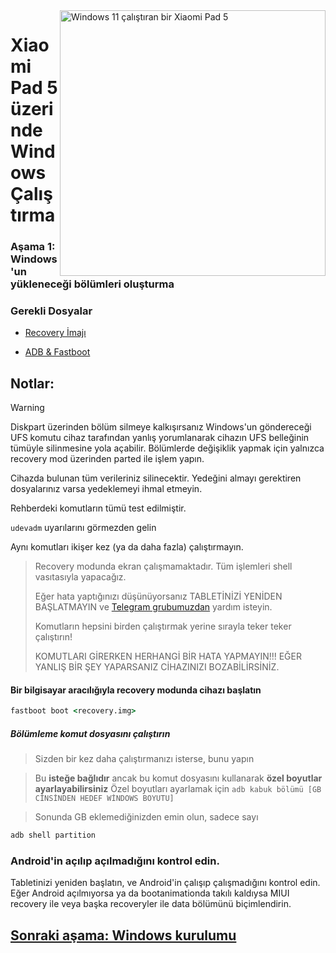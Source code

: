 <img align="right" src="https://raw.githubusercontent.com/erdilS/Port-Windows-11-Xiaomi-Pad-5/main/nabu.png" width="425" alt="Windows 11 çalıştıran bir Xiaomi Pad 5">


# Xiaomi Pad 5 üzerinde Windows Çalıştırma

### Aşama 1: Windows'un yükleneceği bölümleri oluşturma

### Gerekli Dosyalar

- [Recovery İmajı](https://github.com/erdilS/Port-Windows-11-Xiaomi-Pad-5/releases/download/1.0/recovery.img)

- [ADB & Fastboot](https://developer.android.com/studio/releases/platform-tools)

## Notlar:
> [!WARNING]
> Diskpart üzerinden bölüm silmeye kalkışırsanız Windows'un göndereceği UFS komutu cihaz tarafından yanlış yorumlanarak cihazın UFS belleğinin tümüyle silinmesine yola açabilir. Bölümlerde değişiklik yapmak için yalnızca recovery mod üzerinden parted ile işlem yapın.
> 
> Cihazda bulunan tüm verileriniz silinecektir. Yedeğini almayı gerektiren dosyalarınız varsa yedeklemeyi ihmal etmeyin.
> 
> Rehberdeki komutların tümü test edilmiştir.
> 
> `udevadm` uyarılarını görmezden gelin
> 
 Aynı komutları ikişer kez (ya da daha fazla) çalıştırmayın.
> 
> Recovery modunda ekran çalışmamaktadır. Tüm işlemleri shell vasıtasıyla yapacağız.
> 
> Eğer hata yaptığınızı düşünüyorsanız TABLETİNİZİ YENİDEN BAŞLATMAYIN ve [Telegram grubumuzdan](https://t.me/nabuwoa) yardım isteyin.
>
> 
> Komutların hepsini birden çalıştırmak yerine sırayla teker teker çalıştırın!
>
> 
> KOMUTLARI GİRERKEN HERHANGİ BİR HATA YAPMAYIN!!! EĞER YANLIŞ BİR ŞEY YAPARSANIZ CİHAZINIZI BOZABİLİRSİNİZ.

#### Bir bilgisayar aracılığıyla recovery modunda cihazı başlatın
```cmd
fastboot boot <recovery.img>
```
##### Bölümleme komut dosyasını çalıştırın

> Sizden bir kez daha çalıştırmanızı isterse, bunu yapın

> Bu **isteğe bağlıdır** ancak bu komut dosyasını kullanarak **özel boyutlar ayarlayabilirsiniz**
> Özel boyutları ayarlamak için ```adb kabuk bölümü [GB CİNSİNDEN HEDEF WİNDOWS BOYUTU]```

> Sonunda GB eklemediğinizden emin olun, sadece sayı

```cmd
adb shell partition
```

### Android'in açılıp açılmadığını kontrol edin.
Tabletinizi yeniden başlatın, ve Android'in çalışıp çalışmadığını kontrol edin.
Eğer Android açılmıyorsa ya da bootanimationda takılı kaldıysa MIUI recovery ile veya başka recoveryler ile data bölümünü biçimlendirin.

## [Sonraki aşama: Windows kurulumu](/guide/Turkish/2-install-tr.md)
